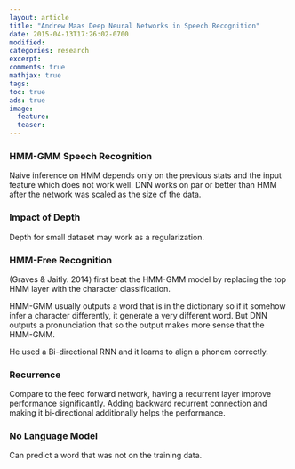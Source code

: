 ```yaml
---
layout: article
title: "Andrew Maas Deep Neural Networks in Speech Recognition"
date: 2015-04-13T17:26:02-0700
modified:
categories: research
excerpt:
comments: true
mathjax: true
tags:
toc: true
ads: true
image:
  feature:
  teaser:
---
```


### HMM-GMM Speech Recognition

Naive inference on HMM depends only on the previous stats and the input feature which does not work well. DNN works on par or better than HMM after the network was scaled as the size of the data.


### Impact of Depth

Depth for small dataset may work as a regularization.

### HMM-Free Recognition

(Graves & Jaitly. 2014) first beat the HMM-GMM model by replacing the top HMM layer with the character classification.

HMM-GMM usually outputs a word that is in the dictionary so if it somehow infer a character differently, it generate a very different word. But DNN outputs a pronunciation that so the output makes more sense that the HMM-GMM.

He used a Bi-directional RNN and it learns to align a phonem correctly.

### Recurrence

Compare to the feed forward network, having a recurrent layer improve performance significantly. Adding backward recurrent connection and making it bi-directional additionally helps the performance.


### No Language Model

Can predict a word that was not on the training data.
